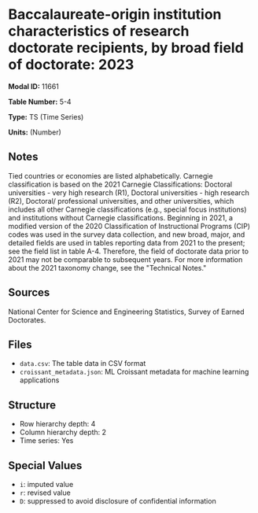 # Baccalaureate-origin institution characteristics of research doctorate recipients, by broad field of doctorate: 2023

**Modal ID:** 11661

**Table Number:** 5-4

**Type:** TS (Time Series)

**Units:** (Number)

## Notes

Tied countries or economies are listed alphabetically. Carnegie classification is based on the 2021 Carnegie Classifications: Doctoral universities - very high research (R1), Doctoral universities - high research (R2), Doctoral/ professional universities, and other universities, which includes all other Carnegie classifications (e.g., special focus institutions) and institutions without Carnegie classifications. Beginning in 2021, a modified version of the 2020 Classification of Instructional Programs (CIP) codes was used in the survey data collection, and new broad, major, and detailed fields are used in tables reporting data from 2021 to the present; see the field list in table A-4. Therefore, the field of doctorate data prior to 2021 may not be comparable to subsequent years. For more information about the 2021 taxonomy change, see the "Technical Notes."

## Sources

National Center for Science and Engineering Statistics, Survey of Earned Doctorates.

## Files

- `data.csv`: The table data in CSV format
- `croissant_metadata.json`: ML Croissant metadata for machine learning applications

## Structure

- Row hierarchy depth: 4
- Column hierarchy depth: 2
- Time series: Yes

## Special Values

- `i`: imputed value
- `r`: revised value
- `D`: suppressed to avoid disclosure of confidential information
